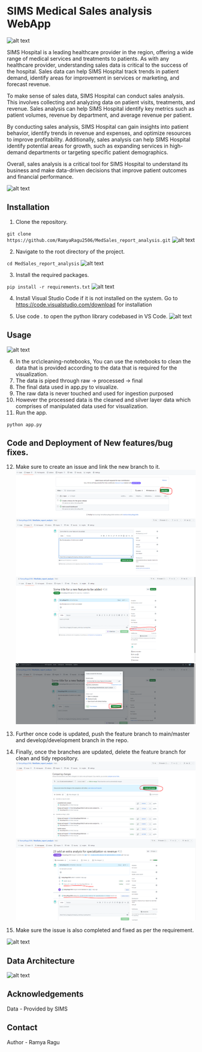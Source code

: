 # SIMS Medical Sales analysis WebApp

![alt text](https://simshospitals.com/wp-content/uploads/thegem-logos/logo_33096148134071ee02ed827034866eaa_1x.png)


SIMS Hospital is a leading healthcare provider in the region, offering a wide range of medical services and treatments to patients. As with any healthcare provider, understanding sales data is critical to the success of the hospital. Sales data can help SIMS Hospital track trends in patient demand, identify areas for improvement in services or marketing, and forecast revenue.

To make sense of sales data, SIMS Hospital can conduct sales analysis. This involves collecting and analyzing data on patient visits, treatments, and revenue. Sales analysis can help SIMS Hospital identify key metrics such as patient volumes, revenue by department, and average revenue per patient.

By conducting sales analysis, SIMS Hospital can gain insights into patient behavior, identify trends in revenue and expenses, and optimize resources to improve profitability. Additionally, sales analysis can help SIMS Hospital identify potential areas for growth, such as expanding services in high-demand departments or targeting specific patient demographics.

Overall, sales analysis is a critical tool for SIMS Hospital to understand its business and make data-driven decisions that improve patient outcomes and financial performance.

![alt text](https://www.leadsquared.com/wp-content/uploads/2021/11/what_is_sales_analysis_banner.png)

## Installation

1. Clone the repository.

`git clone https://github.com/RamyaRagu2506/MedSales_report_analysis.git`
![alt text](sims1.PNG)

2. Navigate to the root directory of the project.

`cd MedSales_report_analysis`
![alt text](sims2.PNG)

3. Install the required packages.

`pip install -r requirements.txt`
![alt text](sims4.PNG)

4. Install Visual Studio Code if it is not installed on the system. Go to https://code.visualstudio.com/download for installation

5. Use code . to open the python library codebased in VS Code.
![alt text](sims3.PNG)


## Usage

![alt text](sims5.PNG)


6. In the src\cleaning-notebooks, You can use the notebooks to clean the data that is provided according to the data that is required for the visualization. 
7. The data is piped through raw -> processed -> final
8. The final data used in app.py to visualize.
9. The raw data is never touched and used for ingestion purposed
10. However the processed data is the cleaned and silver layer data which comprises of manipulated data used for visualization.
11. Run the app.

`python app.py`

## Code and Deployment of New features/bug fixes. 

12. Make sure to create an issue and link the new branch to it. 
![alt text](git1.PNG)
![alt text](git2.PNG)
![alt text](git3.PNG)
![alt text](git4.PNG)

13. Further once code is updated, push the feature branch to main/master and develop/development branch in the repo. 
14. Finally, once the branches are updated, delete the feature branch for clean and tidy repository.
![alt text](git5.PNG)
![alt text](git6.PNG)
15. Make sure the issue is also completed and fixed as per the requirement.

![alt text](https://uploads.sitepoint.com/wp-content/uploads/2019/06/155993572204-gitflow.png)

## Data Architecture

![alt text](techarch.jpg)

## Acknowledgements

Data - Provided by SIMS

## Contact

Author - Ramya Ragu
